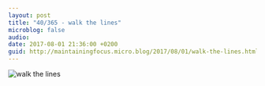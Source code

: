 ```yaml
---
layout: post
title: "40/365 - walk the lines"
microblog: false
audio: 
date: 2017-08-01 21:36:00 +0200
guid: http://maintainingfocus.micro.blog/2017/08/01/walk-the-lines.html
---
```

![walk the lines](https://f000.backblazeb2.com/file/Roel-Share/walk-the-line.jpg)
